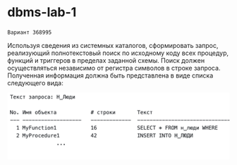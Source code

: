 # dbms-lab-1
`Вариант 368995`

Используя сведения из системных каталогов, сформировать запрос, реализующий полнотекстовый поиск по исходному коду всех процедур, функций и триггеров в пределах заданной схемы. Поиск должен осуществляться независимо от регистра символов в строке запроса. Полученная информация должна быть представлена в виде списка следующего вида:

<img src="task.png">